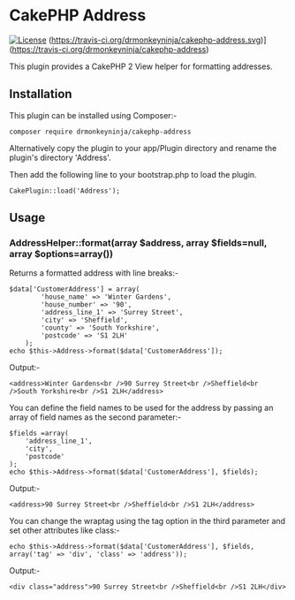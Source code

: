 CakePHP Address
===============

[![License](https://poser.pugx.org/drmonkeyninja/cakephp-address/license.png)](https://packagist.org/packages/drmonkeyninja/cakephp-address) (https://travis-ci.org/drmonkeyninja/cakephp-address.svg)](https://travis-ci.org/drmonkeyninja/cakephp-address)

This plugin provides a CakePHP 2 View helper for formatting addresses.


Installation
------------

This plugin can be installed using Composer:-

    composer require drmonkeyninja/cakephp-address

Alternatively copy the plugin to your app/Plugin directory and rename the plugin's directory 'Address'.

Then add the following line to your bootstrap.php to load the plugin.

    CakePlugin::load('Address');


Usage
-----

### AddressHelper::format(array $address, array $fields=null, array $options=array())

Returns a formatted address with line breaks:-

    $data['CustomerAddress'] = array(
            'house_name' => 'Winter Gardens',
            'house_number' => '90',
            'address_line_1' => 'Surrey Street',
            'city' => 'Sheffield',
            'county' => 'South Yorkshire',
            'postcode' => 'S1 2LH'
        );
    echo $this->Address->format($data['CustomerAddress']);

Output:-

    <address>Winter Gardens<br />90 Surrey Street<br />Sheffield<br />South Yorkshire<br />S1 2LH</address>

You can define the field names to be used for the address by passing an array of field names as the second parameter:-

    $fields =array(
        'address_line_1',
        'city',
        'postcode'
    );
    echo $this->Address->format($data['CustomerAddress'], $fields);

Output:-

    <address>90 Surrey Street<br />Sheffield<br />S1 2LH</address>

You can change the wraptag using the tag option in the third parameter and set other attributes like class:-

    echo $this->Address->format($data['CustomerAddress'], $fields, array('tag' => 'div', 'class' => 'address'));

Output:-

    <div class="address">90 Surrey Street<br />Sheffield<br />S1 2LH</div>
